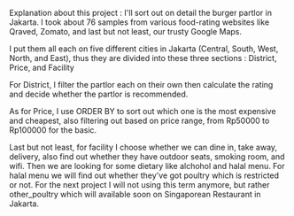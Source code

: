Explanation about this project : I'll sort out on detail the burger partlor in Jakarta. I took about 76 samples from various food-rating websites like Qraved, Zomato, and last but not least, our trusty Google Maps.

I put them all each on five different cities in Jakarta (Central, South, West, North, and East), thus they are divided into these three sections : District, Price, and Facility

For District, I filter the partlor each on their own then calculate the rating and decide whether the partlor is recommended.

As for Price, I use ORDER BY to sort out which one is the most expensive and cheapest, also filtering out based on price range, from Rp50000 to Rp100000 for the basic.

Last but not least, for facility I choose whether we can dine in, take away, delivery, also find out whether they have outdoor seats, smoking room, and wifi. Then we are looking for some dietary like alchohol and halal menu. For halal menu we will find out whether they've got poultry which is restricted or not. For the next project I will not using this term anymore, but rather other_poultry which will available soon on Singaporean Restaurant in Jakarta.
